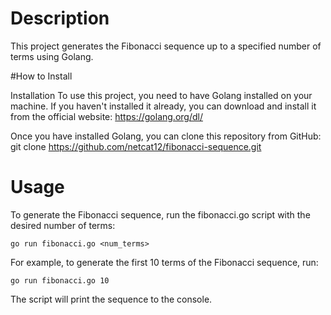 # Description 
This project generates the Fibonacci sequence up to a specified number of terms using Golang.

#How to Install 

Installation
To use this project, you need to have Golang installed on your machine. If you haven't installed it already, you can download and install it from the official website: https://golang.org/dl/

Once you have installed Golang, you can clone this repository from GitHub: 	git clone https://github.com/netcat12/fibonacci-sequence.git


# Usage
To generate the Fibonacci sequence, run the fibonacci.go script with the desired number of terms:
	
	go run fibonacci.go <num_terms>


For example, to generate the first 10 terms of the Fibonacci sequence, run:
	
	go run fibonacci.go 10

The script will print the sequence to the console.
